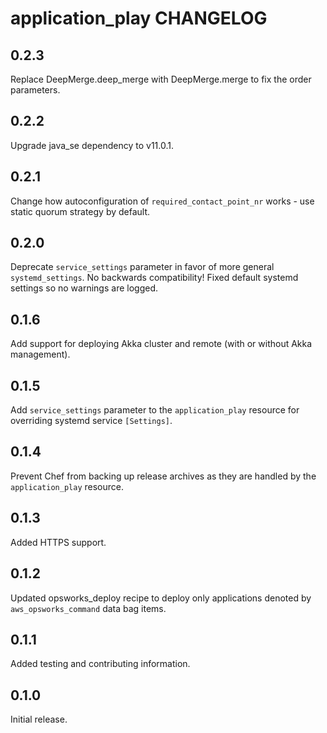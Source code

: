 # application_play CHANGELOG

## 0.2.3

Replace DeepMerge.deep_merge with DeepMerge.merge to fix the order parameters.

## 0.2.2

Upgrade java_se dependency to v11.0.1.

## 0.2.1

Change how autoconfiguration of `required_contact_point_nr` works - use static quorum strategy by default.

## 0.2.0

Deprecate `service_settings` parameter in favor of more general `systemd_settings`. No backwards compatibility! 
Fixed default systemd settings so no warnings are logged.

## 0.1.6

Add support for deploying Akka cluster and remote (with or without Akka management).

## 0.1.5

Add `service_settings` parameter to the `application_play` resource for overriding systemd service `[Settings]`.

## 0.1.4

Prevent Chef from backing up release archives as they are handled by the `application_play` resource.

## 0.1.3

Added HTTPS support.

## 0.1.2

Updated opsworks_deploy recipe to deploy only applications denoted by `aws_opsworks_command` data bag items.

## 0.1.1

Added testing and contributing information.

## 0.1.0

Initial release.
